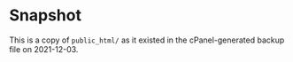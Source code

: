 # Snapshot

This is a copy of `public_html/` as it existed in the cPanel-generated backup file on 2021-12-03.
